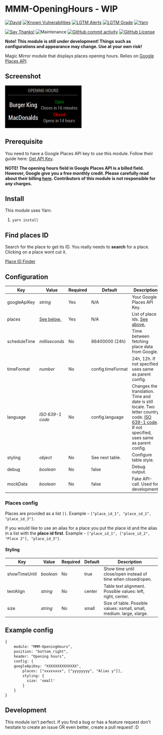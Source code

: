 # MMM-OpeningHours - WIP

[![David](https://david-dm.org/Menturan/MMM-OpeningHours.svg?style=flat-square)](https://david-dm.org/Menturan/MMM-OpeningHours)
[![Known Vulnerabilities](https://snyk.io/test/github/Menturan/MMM-OpeningHours/badge.svg)](https://snyk.io/test/github/Menturan/MMM-OpeningHours) 
[![LGTM Alerts](https://img.shields.io/lgtm/alerts/g/Menturan/MMM-OpeningHours.svg?style=flat-square)](https://lgtm.com/projects/g/Menturan/MMM-OpeningHours/alerts?mode=list)
[![LGTM Grade](https://img.shields.io/lgtm/grade/javascript/g/Menturan/MMM-OpeningHours.svg?style=flat-square)](https://lgtm.com/projects/g/Menturan/MMM-OpeningHours/)
[![Yarn](https://img.shields.io/badge/dependency%20manager-Yarn-blue.svg?style=flat-square)](https://yarnpkg.com)

[![Say Thanks!](https://img.shields.io/badge/Say%20Thanks-!-1EAEDB.svg?style=flat-square)](https://saythanks.io/to/Menturan)
![Maintenance](https://img.shields.io/maintenance/yes/2019.svg?style=flat-square)
[![GitHub commit activity](https://img.shields.io/github/commit-activity/m/Menturan/MMM-OpeningHours.svg?style=flat-square)](https://github.com/Menturan/MMM-OpeningHours/graphs/commit-activity)
[![GitHub License](https://img.shields.io/github/license/Menturan/MMM-OpeningHours.svg?style=flat-square)](https://github.com/Menturan/MMM-OpeningHours/blob/master/LICENSE)


**Note! This module is still under development! 
Things such as configurations and appearance may change. Use at your own risk!**

Magic Mirror module that displays places opening hours.
Relies on [Google Places API](https://developers.google.com/places/web-service/intro).

## Screenshot
![Screenshot](screenshot.png)

## Prerequisite

You need to have a Google Places API key to use this module. 
Follow their guide here: [Get API Key](https://developers.google.com/places/web-service/get-api-key).

**NOTE! The opening hours field in Google Places API is a billed field. 
However, Google give you a free monthly credit. 
Please carefully read about their billing [here](https://developers.google.com/places/web-service/usage-and-billing).
Contributors of this module is not responsible for any charges.**

## Install
This module uses Yarn.
1. `yarn install`

## Find places ID
Search for the place to get its ID. You really needs to **search** for a place. Clicking on a place wont cut it.

[Place ID Finder](https://google-developers.appspot.com/maps/documentation/javascript/examples/full/places-placeid-finder)

## Configuration

| Key          | Value             | Required | Default           | Description                                                                                                                                                                                             |
|--------------|-------------------|----------|-------------------|---------------------------------------------------------------------------------------------------------------------------------------------------------------------------------------------------------|
| googleApiKey | _string_          | Yes      | N/A               | Your Google Places API Key.                                                                                                                                                                             |
| places       | [See below.](#places-config)        | Yes      | N/A               | List of place ids. [See above.](#find-places-id)                                                                                                                                                        |
| scheduleTime | _milliseconds_    | No       | 86400000 (24h)    | Time between fetching place data from Google.                                                                                                                                                           |
| timeFormat   | _number_          | No       | config.timeFormat | 24h, 12h. If not specified, uses same as parent config.                                                                                                                                                 |
| language     | _ISO 639-1  code_ | No       | config.language   | Changes the translation. Time and date is still locale. Two letter country code. [ISO 639-1 code](https://en.wikipedia.org/wiki/List_of_ISO_639-1_codes). If not specified, uses same as parent config. |
| styling      | _object_          | No       | See next table.   | Configure table style.
| debug        | _boolean_         | No       | false             | Debug output.                                                                                                                                                                                           |
| mockData     | _boolean_         | No       | false             | Fake API-call. Used for development.                                                                                                                                                                    |

### Places config
Places are provided as a list `[]`. Example - `["place_id_1", "place_id_2", "place_id_3"]`.

If you would like to use an alias for a place you put the place id and the alias in a list with the **place id first**. Example - `["place_id_1", ["place_id_2", "Place 2"], "place_id_3"]`.

#### Styling

| Key           | Value     | Required | Default         | Description                                                           |
|---------------|-----------|----------|-----------------|-----------------------------------------------------------------------|
| showTimeUntil | _boolean_ | No       | true            | Show time until close/open instead of time when closed/open.          |
| textAlign     | _string_  | No       | center          | Table text alignment. Possible values: left, right, center.           |
| size          | _string_  | No       | small           | Size of table. Possible values: xsmall, small, medium. large, xlarge. |


## Example config

```
{
    module: "MMM-OpeningHours",
    position: "bottom_right",
    header: "Opening hours",
    config: {
    googleApiKey: "XXXXXXXXXXXXXX",
        places: ["xxxxxxxx", ["yyyyyyyy", "Alias y"]],
        styling: {
          size: 'small'
        }
    }
}
```
## Development
This module isn't perfect. If you find a bug or has a feature request don't hesitate to create an issue OR even better, create a pull request! :D